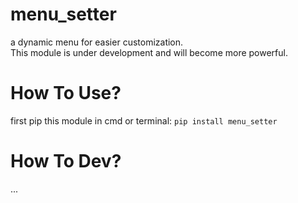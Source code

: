 # menu_setter
a dynamic menu for easier customization. <br>
 This module is under development and will become more powerful.
 
# How To Use?
first pip this module in cmd or terminal:
``` pip install menu_setter ```
# How To Dev?
...
